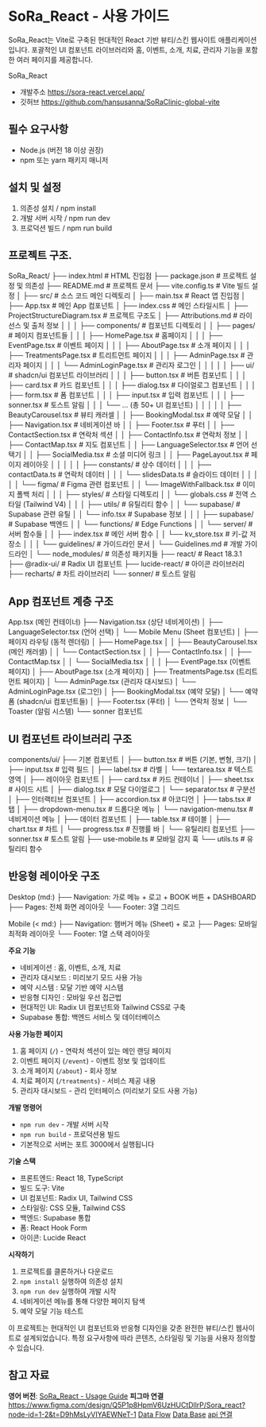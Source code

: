 # SoRa_React - 사용 가이드

SoRa_React는 Vite로 구축된 현대적인 React 기반 뷰티/스킨 웹사이트 애플리케이션입니다. 
포괄적인 UI 컴포넌트 라이브러리와 홈, 이벤트, 소개, 치료, 관리자 기능을 포함한 여러 페이지를 제공합니다.

SoRa_React
- 개발주소 https://sora-react.vercel.app/
- 깃허브 https://github.com/hansusanna/SoRaClinic-global-vite

## 필수 요구사항
- Node.js (버전 18 이상 권장)
- npm 또는 yarn 패키지 매니저

## 설치 및 설정
1. 의존성 설치 / npm install
2. 개발 서버 시작 / npm run dev
3. 프로덕션 빌드 / npm run build

## 프로젝트 구조.
SoRa_React/
├── index.html                    # HTML 진입점
├── package.json                  # 프로젝트 설정 및 의존성
├── README.md                     # 프로젝트 문서
├── vite.config.ts               # Vite 빌드 설정
│
├── src/                          # 소스 코드 메인 디렉토리
│   ├── main.tsx                 # React 앱 진입점
│   ├── App.tsx                  # 메인 App 컴포넌트
│   ├── index.css                # 메인 스타일시트
│   ├── ProjectStructureDiagram.tsx  # 프로젝트 구조도
│   ├── Attributions.md          # 라이선스 및 출처 정보
│   │
│   ├── components/              # 컴포넌트 디렉토리
│   │   ├── pages/               # 페이지 컴포넌트들
│   │   │   ├── HomePage.tsx        # 홈페이지
│   │   │   ├── EventPage.tsx       # 이벤트 페이지
│   │   │   ├── AboutPage.tsx       # 소개 페이지
│   │   │   ├── TreatmentsPage.tsx  # 트리트먼트 페이지
│   │   │   ├── AdminPage.tsx       # 관리자 페이지
│   │   │   └── AdminLoginPage.tsx  # 관리자 로그인
│   │   │
│   │   ├── ui/                  # shadcn/ui 컴포넌트 라이브러리
│   │   │   ├── button.tsx          # 버튼 컴포넌트
│   │   │   ├── card.tsx            # 카드 컴포넌트
│   │   │   ├── dialog.tsx          # 다이얼로그 컴포넌트
│   │   │   ├── form.tsx            # 폼 컴포넌트
│   │   │   ├── input.tsx           # 입력 컴포넌트
│   │   │   ├── sonner.tsx          # 토스트 알림
│   │   │   └── ... (총 50+ UI 컴포넌트)
│   │   │
│   │   ├── BeautyCarousel.tsx   # 뷰티 캐러셀
│   │   ├── BookingModal.tsx     # 예약 모달
│   │   ├── Navigation.tsx       # 네비게이션 바
│   │   ├── Footer.tsx           # 푸터
│   │   ├── ContactSection.tsx   # 연락처 섹션
│   │   ├── ContactInfo.tsx      # 연락처 정보
│   │   ├── ContactMap.tsx       # 지도 컴포넌트
│   │   ├── LanguageSelector.tsx # 언어 선택기
│   │   ├── SocialMedia.tsx      # 소셜 미디어 링크
│   │   ├── PageLayout.tsx       # 페이지 레이아웃
│   │   │
│   │   ├── constants/           # 상수 데이터
│   │   │   ├── contactData.ts      # 연락처 데이터
│   │   │   └── slidesData.ts       # 슬라이드 데이터
│   │   │
│   │   └── figma/               # Figma 관련 컴포넌트
│   │       └── ImageWithFallback.tsx  # 이미지 폴백 처리
│   │
│   ├── styles/                  # 스타일 디렉토리
│   │   └── globals.css             # 전역 스타일 (Tailwind V4)
│   │
│   ├── utils/                   # 유틸리티 함수
│   │   └── supabase/               # Supabase 관련 유틸
│   │       └── info.tsx            # Supabase 정보
│   │
│   ├── supabase/                # Supabase 백엔드
│   │   └── functions/              # Edge Functions
│   │       └── server/             # 서버 함수들
│   │           ├── index.tsx       # 메인 서버 함수
│   │           └── kv_store.tsx    # 키-값 저장소
│   │
│   └── guidelines/              # 가이드라인 문서
│       └── Guidelines.md           # 개발 가이드라인
│
└── node_modules/                # 의존성 패키지들
    ├── react/                      # React 18.3.1
    ├── @radix-ui/                  # Radix UI 컴포넌트
    ├── lucide-react/               # 아이콘 라이브러리
    ├── recharts/                   # 차트 라이브러리
    └── sonner/                     # 토스트 알림

## App 컴포넌트 계층 구조
App.tsx (메인 컨테이너)
├── Navigation.tsx (상단 네비게이션)
│   ├── LanguageSelector.tsx (언어 선택)
│   └── Mobile Menu (Sheet 컴포넌트)
│
├── 페이지 라우팅 (동적 렌더링)
│   ├── HomePage.tsx
│   │   ├── BeautyCarousel.tsx (메인 캐러셀)
│   │   └── ContactSection.tsx
│   │       ├── ContactInfo.tsx
│   │       ├── ContactMap.tsx
│   │       └── SocialMedia.tsx
│   │
│   ├── EventPage.tsx (이벤트 페이지)
│   ├── AboutPage.tsx (소개 페이지)
│   ├── TreatmentsPage.tsx (트리트먼트 페이지)
│   └── AdminPage.tsx (관리자 대시보드)
│       └── AdminLoginPage.tsx (로그인)
│
├── BookingModal.tsx (예약 모달)
│   └── 예약 폼 (shadcn/ui 컴포넌트들)
│
├── Footer.tsx (푸터)
│   └── 연락처 정보
│
└── Toaster (알림 시스템)
    └── sonner 컴포넌트
    
## UI 컴포넌트 라이브러리 구조
components/ui/
├── 기본 컴포넌트
│   ├── button.tsx          # 버튼 (기본, 변형, 크기)
│   ├── input.tsx           # 입력 필드
│   ├── label.tsx           # 라벨
│   └── textarea.tsx        # 텍스트 영역
│
├── 레이아웃 컴포넌트
│   ├── card.tsx            # 카드 컨테이너
│   ├── sheet.tsx           # 사이드 시트
│   ├── dialog.tsx          # 모달 다이얼로그
│   └── separator.tsx       # 구분선
│
├── 인터랙티브 컴포넌트
│   ├── accordion.tsx       # 아코디언
│   ├── tabs.tsx            # 탭
│   ├── dropdown-menu.tsx   # 드롭다운 메뉴
│   └── navigation-menu.tsx # 네비게이션 메뉴
│
├── 데이터 컴포넌트
│   ├── table.tsx           # 테이블
│   ├── chart.tsx           # 차트
│   └── progress.tsx        # 진행률 바
│
└── 유틸리티 컴포넌트
    ├── sonner.tsx          # 토스트 알림
    ├── use-mobile.ts       # 모바일 감지 훅
    └── utils.ts            # 유틸리티 함수

## 반응형 레이아웃 구조
Desktop (md:)
├── Navigation: 가로 메뉴 + 로고 + BOOK 버튼 + DASHBOARD
├── Pages: 전체 화면 레이아웃
└── Footer: 3열 그리드

Mobile (< md:)
├── Navigation: 햄버거 메뉴 (Sheet) + 로고
├── Pages: 모바일 최적화 레이아웃
└── Footer: 1열 스택 레이아웃

**주요 기능**
- 네비게이션 : 홈, 이벤트, 소개, 치료
- 관리자 대시보드 : 미리보기 모드 사용 가능
- 예약 시스템 : 모달 기반 예약 시스템
- 반응형 디자인 : 모바일 우선 접근법
- 현대적인 UI: Radix UI 컴포넌트와 Tailwind CSS로 구축
- Supabase 통합: 백엔드 서비스 및 데이터베이스

**사용 가능한 페이지**
1. 홈 페이지 (`/`) - 연락처 섹션이 있는 메인 랜딩 페이지
2. 이벤트 페이지 (`/event`) - 이벤트 정보 및 업데이트
3. 소개 페이지 (`/about`) - 회사 정보
4. 치료 페이지 (`/treatments`) - 서비스 제공 내용
5. 관리자 대시보드 - 관리 인터페이스 (미리보기 모드 사용 가능)

**개발 명령어**
- `npm run dev` - 개발 서버 시작
- `npm run build` - 프로덕션용 빌드
- 기본적으로 서버는 포트 3000에서 실행됩니다

**기술 스택**
- 프론트엔드: React 18, TypeScript
- 빌드 도구: Vite
- UI 컴포넌트: Radix UI, Tailwind CSS
- 스타일링: CSS 모듈, Tailwind CSS
- 백엔드: Supabase 통합
- 폼: React Hook Form
- 아이콘: Lucide React

**시작하기**
1. 프로젝트를 클론하거나 다운로드
2. `npm install` 실행하여 의존성 설치
3. `npm run dev` 실행하여 개발 시작
4. 네비게이션 메뉴를 통해 다양한 페이지 탐색
5. 예약 모달 기능 테스트

이 프로젝트는 현대적인 UI 컴포넌트와 반응형 디자인을 갖춘 완전한 뷰티/스킨 웹사이트로 설계되었습니다. 
특정 요구사항에 따라 콘텐츠, 스타일링 및 기능을 사용자 정의할 수 있습니다.

## 참고 자료

**영어 버전**: [SoRa_React - Usage Guide](https://www.notion.so/25cf2a39fd558064b203db11ddbc33b5?pvs=21)
**피그마 연결**
https://www.figma.com/design/Q5P1p8HpmV6UzHUCtDllrP/Sora_react?node-id=1-2&t=D9hMsLyVIYAEWNeT-1
[Data Flow](https://www.notion.so/272f2a39fd5581f59d23cf6b258a4b4f?pvs=21)
[Data Base](https://www.notion.so/272f2a39fd558174ab4de220fdf3ee7c?pvs=21)
[api 연결](https://www.notion.so/272f2a39fd55812cbae2e5927771e2dd?pvs=21)
